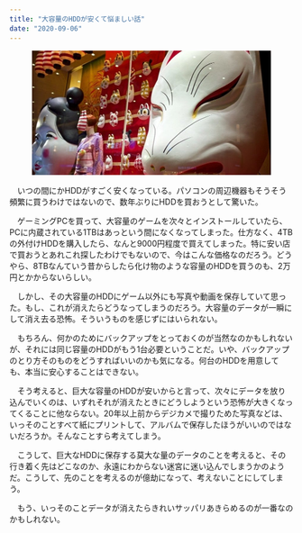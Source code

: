 ```yaml
---
title: "大容量のHDDが安くて悩ましい話"
date: "2020-09-06"
---
```


<figure>

![](assets/n000cb7d9427b_c8f0ff3e904a21b0c5c7f026ebe92db3.jpg)

</figure>

　いつの間にかHDDがすごく安くなっている。パソコンの周辺機器もそうそう頻繁に買うわけではないので、数年ぶりにHDDを買おうとして驚いた。

　ゲーミングPCを買って、大容量のゲームを次々とインストールしていたら、PCに内蔵されている1TBはあっという間になくなってしまった。仕方なく、4TBの外付けHDDを購入したら、なんと9000円程度で買えてしまった。特に安い店で買おうとあれこれ探したわけでもないので、今はこんな価格なのだろう。どうやら、8TBなんていう昔からしたら化け物のような容量のHDDを買うのも、2万円とかからないらしい。

　しかし、その大容量のHDDにゲーム以外にも写真や動画を保存していて思った。もし、これが消えたらどうなってしまうのだろう。大容量のデータが一瞬にして消え去る恐怖。そういうものを感じずにはいられない。

　もちろん、何かのためにバックアップをとっておくのが当然なのかもしれないが、それには同じ容量のHDDがもう1台必要ということだ。いや、バックアップのとり方そのものをどうすればいいのかも気になる。何台のHDDを用意しても、本当に安心することはできない。

　そう考えると、巨大な容量のHDDが安いからと言って、次々にデータを放り込んでいくのは、いずれそれが消えたときにどうしようという恐怖が大きくなってくることに他ならない。20年以上前からデジカメで撮りためた写真などは、いっそのことすべて紙にプリントして、アルバムで保存したほうがいいのではないだろうか。そんなことすら考えてしまう。

　こうして、巨大なHDDに保存する莫大な量のデータのことを考えると、その行き着く先はどこなのか、永遠にわからない迷宮に迷い込んでしまうかのようだ。こうして、先のことを考えるのが億劫になって、考えないことにしてしまう。

　もう、いっそのことデータが消えたらきれいサッパリあきらめるのが一番なのかもしれない。
